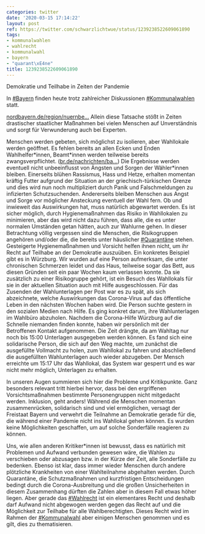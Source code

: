 ```yaml
---
categories: twitter
date: '2020-03-15 17:14:22'
layout: post
ref: https://twitter.com/schwarzlichtwue/status/1239238522609061890
tags:
- kommunalwahlen
- wahlrecht
- kommunalwahl
- bayern
- "quarant\xE4ne"
title: 1239238522609061890
---
```

Demokratie und Teilhabe in Zeiten der Pandemie



In [#Bayern](/t/bayern) finden heute trotz zahlreicher Diskussionen [#Kommunalwahlen](/t/kommunalwahlen) statt.

[nordbayern.de/region/nuernbe…](https://www.nordbayern.de/region/nuernberg/wahl-absage-wegen-corona-nicht-ausgeschlossen-1.9919959)
Allein diese Tatsache stößt in Zeiten drastischer staatlicher Maßnahmen bei vielen Menschen auf Unverständnis und sorgt für Verwunderung auch bei Experten.



Menschen werden gebeten, sich möglichst zu isolieren, aber Wahllokale werden geöffnet.
Es fehlen bereits an allen Ecken und Enden Wahlhelfer\*innen, Beamt\*innen werden teilweise bereits zwangsverpflichtet. ([br.de/nachrichten/ba…](https://www.br.de/nachrichten/bayern/kommunalwahl-muenchen-lehrer-als-wahlhelfer-zwangsverpflichtet,RtF6pR3)) Die Ergebnisse werden eventuell nicht unbeeinflusst von Ängsten und Sorgen der Wähler\*innen bleiben.
Einerseits blühen Rassismus, Hass und Hetze, erhalten momentan kräftig Futter aufgrund der Situation an der griechisch-türkischen Grenze und dies wird nun noch multipliziert durch Panik und Falschmeldungen zu infizierten Schutzsuchenden.
Andererseits bleiben Menschen aus Angst und Sorge vor möglicher Ansteckung eventuell der Wahl fern. Ob und inwieweit das Auswirkungen hat, muss natürlich abgewartet werden.
Es ist sicher möglich, durch Hygienemaßnahmen das Risiko in Wahllokalen zu minimieren, aber das wird nicht dazu führen, dass alle, die es unter normalen Umständen getan hätten, auch zur Wahlurne gehen.
In dieser Betrachtung völlig vergessen sind die Menschen, die Risikogruppen angehören und/oder die, die bereits unter häuslicher [#Quarantäne](/t/quarantäne) stehen. Gesteigerte Hygienemaßnahmen und Vorsicht helfen ihnen nicht, um ihr Recht auf Teilhabe an der Demokratie auszuüben.
Ein konkretes Beispiel gibt es in Würzburg. Wir wurden auf eine Person aufmerksam, die unter chronischen Schmerzen leidet und das Haus, teilweise sogar das Bett, aus diesen Gründen seit ein paar Wochen kaum verlassen konnte.
Da sie zusätzlich zu einer Risikogruppe gehört, ist ein Besuch des Wahllokals für sie in der aktuellen Situation auch mit Hilfe ausgeschlossen.
Für das Zusenden der Wahlunterlagen per Post war es zu spät, als sich abzeichnete, welche Auswirkungen das Corona-Virus auf das öffentliche Leben in den nächsten Wochen haben wird. Die Person suchte gestern in den sozialen Medien nach Hilfe.
Es ging konkret darum, ihre Wahlunterlagen im Wahlbüro abzuholen. Nachdem die Corona-Hilfe Würzburg auf die Schnelle niemanden finden konnte, haben wir persönlich mit der Betroffenen Kontakt aufgenommen.
Die Zeit drängte, da am Wahltag nur noch bis 15:00 Unterlagen ausgegeben werden können.
Es fand sich eine solidarische Person, die sich auf den Weg machte, um zunächst die ausgefüllte Vollmacht zu holen, zum Wahllokal zu fahren und abschließend die ausgefüllten Wahlunterlagen auch wieder abzugeben.
Der Mensch erreichte um 15:17 Uhr das Wahllokal, das System war gesperrt und es war nicht mehr möglich, Unterlagen zu erhalten.



In unseren Augen summieren sich hier die Probleme und Kritikpunkte.
Ganz besonders relevant tritt hierbei hervor, dass bei den ergriffenen Vorsichtsmaßnahmen bestimmte Personengruppen nicht mitgedacht werden.
Inklusion, geht anders! Während die Menschen momentan zusammenrücken, solidarisch sind und viel ermöglichen, versagt der Freistaat Bayern und verwehrt die Teilnahme an Demokratie gerade für die, die während einer Pandemie nicht ins Wahllokal gehen können.
Es wurden keine Möglichkeiten geschaffen, um auf solche Sonderfälle reagieren zu können.



Uns, wie allen anderen Kritiker\*innen ist bewusst, dass es natürlich mit Problemen und Aufwand verbunden gewesen wäre, die Wahlen zu verschieben oder abzusagen bzw. 
 in der Kürze der Zeit, alle Sonderfälle zu bedenken. Ebenso ist klar, dass immer wieder Menschen durch andere plötzliche Krankheiten von einer Wahlteilnahme abgehalten werden.
Durch Quarantäne, die Schutzmaßnahmen und kurzfristigen Entscheidungen bedingt durch die Corona-Ausbreitung und die großen Unsicherheiten in diesem Zusammenhang dürften die Zahlen aber in diesem Fall etwas höher liegen.
Aber gerade das [#Wahlrecht](/t/wahlrecht) ist ein elementares Recht und deshalb darf Aufwand nicht abgewogen werden gegen das Recht auf und die Möglichkeit zur Teilhabe für alle Wahlberechtigten.
Dieses Recht wird im Rahmen der [#Kommunalwahl](/t/kommunalwahl) aber einigen Menschen genommen und es gilt, dies zu thematisieren.